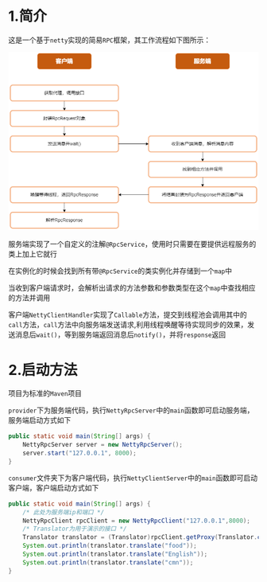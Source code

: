# 1.简介

这是一个基于`netty`实现的简易`RPC`框架，其工作流程如下图所示：

![rpc](./rpc.png)

服务端实现了一个自定义的注解`@RpcService`，使用时只需要在要提供远程服务的类上加上它就行

在实例化的时候会找到所有带`@RpcService`的类实例化并存储到一个`map`中

当收到客户端请求时，会解析出请求的方法参数和参数类型在这个`map`中查找相应的方法并调用

客户端`NettyClientHandler`实现了`Callable`方法，提交到线程池会调用其中的`call`方法，`call`方法中向服务端发送请求,利用线程唤醒等待实现同步的效果，发送消息后`wait()`，等到服务端返回消息后`notify()`，并将`response`返回

# 2.启动方法

项目为标准的`Maven`项目

`provider`下为服务端代码，执行`NettyRpcServer`中的`main`函数即可启动服务端，服务端启动方式如下

```java
public static void main(String[] args) {
    NettyRpcServer server = new NettyRpcServer();
    server.start("127.0.0.1", 8000);
}
```

`consumer`文件夹下为客户端代码，执行`NettyClientServer`中的`main`函数即可启动客户端，客户端启动方式如下

```java
public static void main(String[] args) {
    /* 此处为服务端ip和端口 */
    NettyRpcClient rpcClient = new NettyRpcClient("127.0.0.1",8000);
    /* Translator为用于演示的接口 */
    Translator translator = (Translator)rpcClient.getProxy(Translator.class);
    System.out.println(translator.translate("food"));
    System.out.println(translator.translate("English"));
    System.out.println(translator.translate("cmn"));
}
```
